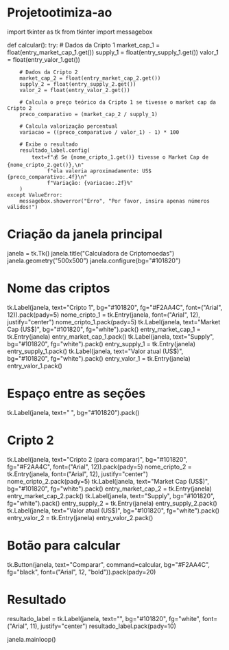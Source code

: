 # Projetootimiza-ao
import tkinter as tk
from tkinter import messagebox

def calcular():
    try:
        # Dados da Cripto 1
        market_cap_1 = float(entry_market_cap_1.get())
        supply_1 = float(entry_supply_1.get())
        valor_1 = float(entry_valor_1.get())
        
        # Dados da Cripto 2
        market_cap_2 = float(entry_market_cap_2.get())
        supply_2 = float(entry_supply_2.get())
        valor_2 = float(entry_valor_2.get())

        # Calcula o preço teórico da Cripto 1 se tivesse o market cap da Cripto 2
        preco_comparativo = (market_cap_2 / supply_1)

        # Calcula valorização percentual
        variacao = ((preco_comparativo / valor_1) - 1) * 100

        # Exibe o resultado
        resultado_label.config(
            text=f"💰 Se {nome_cripto_1.get()} tivesse o Market Cap de {nome_cripto_2.get()},\n"
                 f"ela valeria aproximadamente: US$ {preco_comparativo:.4f}\n"
                 f"Variação: {variacao:.2f}%"
        )
    except ValueError:
        messagebox.showerror("Erro", "Por favor, insira apenas números válidos!")

# Criação da janela principal
janela = tk.Tk()
janela.title("Calculadora de Criptomoedas")
janela.geometry("500x500")
janela.configure(bg="#101820")

# Nome das criptos
tk.Label(janela, text="Cripto 1", bg="#101820", fg="#F2AA4C", font=("Arial", 12)).pack(pady=5)
nome_cripto_1 = tk.Entry(janela, font=("Arial", 12), justify="center")
nome_cripto_1.pack(pady=5)
tk.Label(janela, text="Market Cap (US$)", bg="#101820", fg="white").pack()
entry_market_cap_1 = tk.Entry(janela)
entry_market_cap_1.pack()
tk.Label(janela, text="Supply", bg="#101820", fg="white").pack()
entry_supply_1 = tk.Entry(janela)
entry_supply_1.pack()
tk.Label(janela, text="Valor atual (US$)", bg="#101820", fg="white").pack()
entry_valor_1 = tk.Entry(janela)
entry_valor_1.pack()

# Espaço entre as seções
tk.Label(janela, text=" ", bg="#101820").pack()

# Cripto 2
tk.Label(janela, text="Cripto 2 (para comparar)", bg="#101820", fg="#F2AA4C", font=("Arial", 12)).pack(pady=5)
nome_cripto_2 = tk.Entry(janela, font=("Arial", 12), justify="center")
nome_cripto_2.pack(pady=5)
tk.Label(janela, text="Market Cap (US$)", bg="#101820", fg="white").pack()
entry_market_cap_2 = tk.Entry(janela)
entry_market_cap_2.pack()
tk.Label(janela, text="Supply", bg="#101820", fg="white").pack()
entry_supply_2 = tk.Entry(janela)
entry_supply_2.pack()
tk.Label(janela, text="Valor atual (US$)", bg="#101820", fg="white").pack()
entry_valor_2 = tk.Entry(janela)
entry_valor_2.pack()

# Botão para calcular
tk.Button(janela, text="Comparar", command=calcular, bg="#F2AA4C", fg="black", font=("Arial", 12, "bold")).pack(pady=20)

# Resultado
resultado_label = tk.Label(janela, text="", bg="#101820", fg="white", font=("Arial", 11), justify="center")
resultado_label.pack(pady=10)

janela.mainloop()
